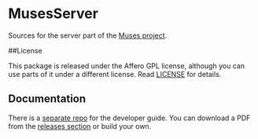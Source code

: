MusesServer
===========

Sources for the server part of the [Muses project](http://musesproject.eu).

##License

This package is released under the Affero GPL license, although you can use parts of it under a different license. Read [LICENSE](LICENSE) for details.

## Documentation

There is a [separate repo](https://github.com/MusesProject/Muses-Developer-Guide) for the developer guide. You can download a PDF from the [releases section](https://github.com/MusesProject/Muses-Developer-Guide/releases) or build your own. 

